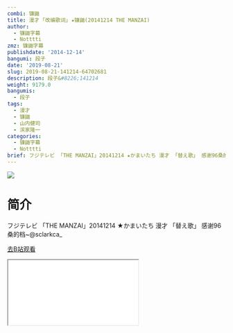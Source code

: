 ```yaml
---
combi: 镰鼬
title: 漫才 ｢改编歌词｣ ★镰鼬(20141214 THE MANZAI)
author:
  - 镰鼬字幕
  - Notttti
zmz: 镰鼬字幕
publishdate: '2014-12-14'
bangumi: 段子
date: '2019-08-21'
slug: 2019-08-21-141214-64702681
description: 段子&#8226;141214
weight: 9179.0
bangumis:
  - 段子
tags:
  - 漫才
  - 镰鼬
  - 山内健司
  - 滨家隆一
categories:
  - 镰鼬字幕
  - Notttti
brief: フジテレビ 「THE MANZAI」20141214 ★かまいたち 漫才 「替え歌」 感谢96桑的档~@sclarkca_
---
```

![](https://raw.githubusercontent.com/tcgriffith/owaraisite/master/static/tmpimg/7d2dc6e5bd87205452986c95c47635647a6da817.jpg.480.jpg)
# 简介  
フジテレビ
「THE MANZAI」20141214
★かまいたち 漫才 「替え歌」
感谢96桑的档~@sclarkca_  

[去B站观看](https://www.bilibili.com/video/av64702681/)
<div class ="resp-container"><iframe class="testiframe" src="//player.bilibili.com/player.html?aid=64702681"", scrolling="no", allowfullscreen="true" > </iframe></div> 
